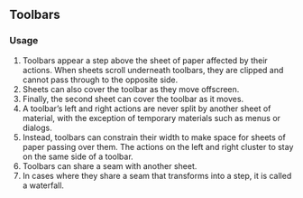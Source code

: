 ## Toolbars

### Usage
1. Toolbars appear a step above the sheet of paper affected by their actions. When sheets scroll underneath toolbars, they are clipped and cannot pass through to the opposite side.
2. Sheets can also cover the toolbar as they move offscreen.
3. Finally, the second sheet can cover the toolbar as it moves.
4. A toolbar’s left and right actions are never split by another sheet of material, with the exception of temporary materials such as menus or dialogs.
5. Instead, toolbars can constrain their width to make space for sheets of paper passing over them. The actions on the left and right cluster to stay on the same side of a toolbar.
6. Toolbars can share a seam with another sheet.
7. In cases where they share a seam that transforms into a step, it is called a waterfall.
